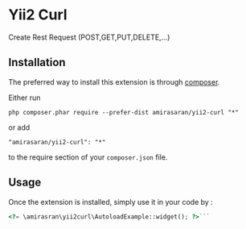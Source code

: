 Yii2 Curl
=========
Create Rest Request (POST,GET,PUT,DELETE,...)

Installation
------------

The preferred way to install this extension is through [composer](http://getcomposer.org/download/).

Either run

```
php composer.phar require --prefer-dist amirasaran/yii2-curl "*"
```

or add

```
"amirasaran/yii2-curl": "*"
```

to the require section of your `composer.json` file.


Usage
-----

Once the extension is installed, simply use it in your code by  :

```php
<?= \amirasran\yii2curl\AutoloadExample::widget(); ?>```